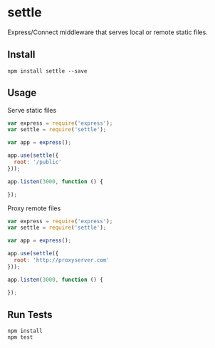 # settle

Express/Connect middleware that serves local or remote static files. 

## Install

```
npm install settle --save
```

## Usage

Serve static files

```js
var express = require('express');
var settle = require('settle');

var app = express();

app.use(settle({
  root: '/public'
}));

app.listen(3000, function () {

});
```

Proxy remote files

```js
var express = require('express');
var settle = require('settle');

var app = express();

app.use(settle({
  root: 'http://proxyserver.com'
}));

app.listen(3000, function () {

});
```

## Run Tests

```
npm install
npm test
```
